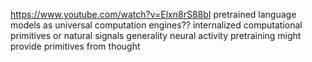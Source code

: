 ---
---

https://www.youtube.com/watch?v=Elxn8rS88bI
pretrained language models as universal computation engines?? internalized computational primitives or natural signals generality
neural activity pretraining might provide primitives from thought